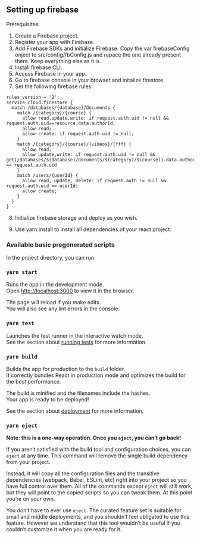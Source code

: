 ## Setting up firebase

Prerequisites.
1. Create a Firebase project.
2. Register your app with Firebase.
3. Add Firebase SDKs and initialize Firebase. Copy the var firebaseConfig onject to src/config/fbConfig.js and repace the one already present there. Keep everything else as it is.
4. Install firebase CLI.
5. Access Firebase in your app.
6. Go to firebase console in your browser and initalize firestore.
7. Set the following firebase rules: 

```
rules_version = '2';
service cloud.firestore {
  match /databases/{database}/documents {
    match /{category}/{course} {
      allow read,update,write: if request.auth.uid != null && request.auth.uid==resource.data.authorId;
      allow read;
      allow create: if request.auth.uid != null;
    }
    match /{category}/{course}/{videos}/{fff} {
      allow read;
      allow update,write: if request.auth.uid != null && get(/databases/$(database)/documents/$(category)/$(course)).data.authorId == request.auth.uid
    }
    match /users/{userId} {
      allow read, update, delete: if request.auth != null && request.auth.uid == userId;
      allow create;
    }
  }
}
```
8. Initialize firebase storage and deploy as you wish.

9. Use yarn install to install all dependencies of your react project.



### Available basic pregenerated scripts

In the project directory, you can run:

### `yarn start`

Runs the app in the development mode.<br />
Open [http://localhost:3000](http://localhost:3000) to view it in the browser.

The page will reload if you make edits.<br />
You will also see any lint errors in the console.

### `yarn test`

Launches the test runner in the interactive watch mode.<br />
See the section about [running tests](https://facebook.github.io/create-react-app/docs/running-tests) for more information.

### `yarn build`

Builds the app for production to the `build` folder.<br />
It correctly bundles React in production mode and optimizes the build for the best performance.

The build is minified and the filenames include the hashes.<br />
Your app is ready to be deployed!

See the section about [deployment](https://facebook.github.io/create-react-app/docs/deployment) for more information.

### `yarn eject`

**Note: this is a one-way operation. Once you `eject`, you can’t go back!**

If you aren’t satisfied with the build tool and configuration choices, you can `eject` at any time. This command will remove the single build dependency from your project.

Instead, it will copy all the configuration files and the transitive dependencies (webpack, Babel, ESLint, etc) right into your project so you have full control over them. All of the commands except `eject` will still work, but they will point to the copied scripts so you can tweak them. At this point you’re on your own.

You don’t have to ever use `eject`. The curated feature set is suitable for small and middle deployments, and you shouldn’t feel obligated to use this feature. However we understand that this tool wouldn’t be useful if you couldn’t customize it when you are ready for it.

